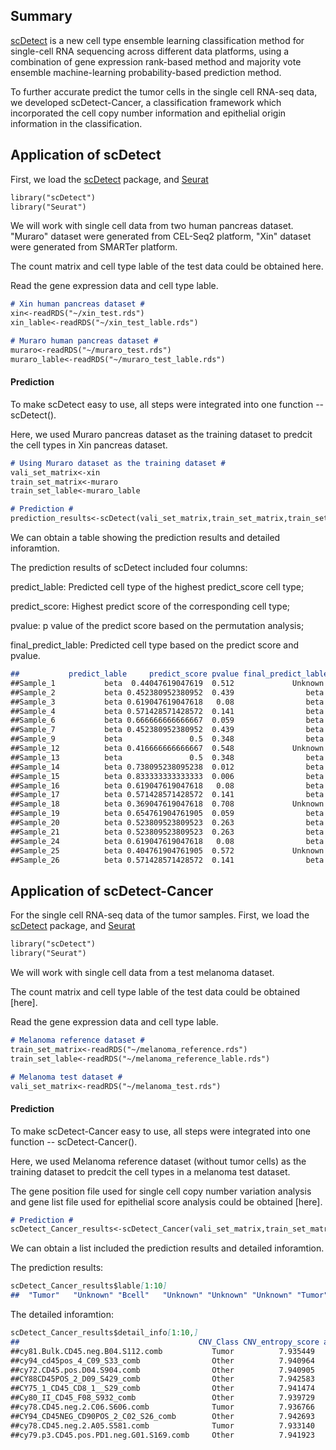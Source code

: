 ## Summary

[scDetect](https://github.com/IVDgenomicslab/scDetect/) is a new cell type ensemble learning classification method for single-cell RNA sequencing across different data platforms, using a combination of gene expression rank-based method and majority vote ensemble machine-learning probability-based prediction method.

To further accurate predict the tumor cells in the single cell RNA-seq data, we developed scDetect-Cancer, a classification framework which incorporated the cell copy number information and epithelial origin information in the classification.

## Application of scDetect

First, we load the [scDetect](https://github.com/IVDgenomicslab/scDetect/) package, and [Seurat](https://satijalab.org/seurat/install.html)

```markdown
library("scDetect")
library("Seurat")
```

We will work with single cell data from two human pancreas dataset. "Muraro" dataset were generated from CEL-Seq2 platform, "Xin" dataset were generated from SMARTer platform.

The count matrix and cell type lable of the test data could be obtained here.

Read the gene expression data and cell type lable.

```markdown
# Xin human pancreas dataset #
xin<-readRDS("~/xin_test.rds")
xin_lable<-readRDS("~/xin_test_lable.rds")

# Muraro human pancreas dataset #
muraro<-readRDS("~/muraro_test.rds")
muraro_lable<-readRDS("~/muraro_test_lable.rds")
```

#### Prediction

To make scDetect easy to use, all steps were integrated into one function -- scDetect(). 

Here, we used Muraro pancreas dataset as the training dataset to predcit the cell types in Xin pancreas dataset. 


```markdown
# Using Muraro dataset as the training dataset #
vali_set_matrix<-xin
train_set_matrix<-muraro
train_set_lable<-muraro_lable

# Prediction #
prediction_results<-scDetect(vali_set_matrix,train_set_matrix,train_set_lable,p_value=0.5)
```

We can obtain a table showing the prediction results and detailed inforamtion.

The prediction results of scDetect included four columns:

predict_lable: Predicted cell type of the highest predict_score cell type;

predict_score: Highest predict score of the corresponding cell type;

pvalue: p value of the predict score based on the permutation analysis;

final_predict_lable: Predicted cell type based on the predict score and pvalue.


```markdown
##           predict_lable     predict_score pvalue final_predict_lable
##Sample_1           beta  0.44047619047619  0.512             Unknown
##Sample_2           beta 0.452380952380952  0.439                beta
##Sample_3           beta 0.619047619047618   0.08                beta
##Sample_4           beta 0.571428571428572  0.141                beta
##Sample_6           beta 0.666666666666667  0.059                beta
##Sample_7           beta 0.452380952380952  0.439                beta
##Sample_9           beta               0.5  0.348                beta
##Sample_12          beta 0.416666666666667  0.548             Unknown
##Sample_13          beta               0.5  0.348                beta
##Sample_14          beta 0.738095238095238  0.012                beta
##Sample_15          beta 0.833333333333333  0.006                beta
##Sample_16          beta 0.619047619047618   0.08                beta
##Sample_17          beta 0.571428571428572  0.141                beta
##Sample_18          beta 0.369047619047618  0.708             Unknown
##Sample_19          beta 0.654761904761905  0.059                beta
##Sample_20          beta 0.523809523809523  0.263                beta
##Sample_21          beta 0.523809523809523  0.263                beta
##Sample_24          beta 0.619047619047618   0.08                beta
##Sample_25          beta 0.404761904761905  0.572             Unknown
##Sample_26          beta 0.571428571428572  0.141                beta
```


## Application of scDetect-Cancer

For the single cell RNA-seq data of the tumor samples. First, we load the [scDetect](https://github.com/IVDgenomicslab/scDetect/) package, and [Seurat](https://satijalab.org/seurat/install.html)

```markdown
library("scDetect")
library("Seurat")
```

We will work with single cell data from a test melanoma dataset. 

The count matrix and cell type lable of the test data could be obtained [here].

Read the gene expression data and cell type lable.

```markdown
# Melanoma reference dataset #
train_set_matrix<-readRDS("~/melanoma_reference.rds")
train_set_lable<-readRDS("~/melanoma_reference_lable.rds")

# Melanoma test dataset #
vali_set_matrix<-readRDS("~/melanoma_test.rds")
```

#### Prediction

To make scDetect-Cancer easy to use, all steps were integrated into one function -- scDetect-Cancer(). 

Here, we used Melanoma reference dataset (without tumor cells) as the training dataset to predcit the cell types in a melanoma test dataset. 

The gene position file used for single cell copy number variation analysis and gene list file used for epithelial score analysis could be obtained [here].



```markdown
# Prediction #
scDetect_Cancer_results<-scDetect_Cancer(vali_set_matrix,train_set_matrix,train_set_lable,gene_position_file,gene_list,output_dir)
```

We can obtain a list included the prediction results and detailed inforamtion.

The prediction results:

```markdown
scDetect_Cancer_results$lable[1:10]
##  "Tumor"   "Unknown" "Bcell"   "Unknown" "Unknown" "Unknown" "Tumor"   "Unknown" "Tumor"   "Bcell" 
```

The detailed inforamtion:


```markdown
scDetect_Cancer_results$detail_info[1:10,]
##                                        CNV_Class CNV_entropy_score anno_file Epithelial_score Epithelial_pvalue Epithelial_class   raw_lable final_lable
##cy81.Bulk.CD45.neg.B04.S112.comb           Tumor          7.935449     Other        0.2969218      6.743253e-99            Tumor  Fibroblast       Tumor
##cy94_cd45pos_4_C09_S33_comb                Other          7.940964     Other        0.1443036      1.000000e+00            Other     Unknown     Unknown
##cy72.CD45.pos.D04.S904.comb                Other          7.940905     Other        0.1684391      1.000000e+00            Other       Bcell       Bcell
##CY88CD45POS_2_D09_S429_comb                Other          7.942583     Other        0.2982854     7.294346e-100            Tumor       Tcell     Unknown
##CY75_1_CD45_CD8_1__S29_comb                Other          7.941474     Other        0.1341299      1.000000e+00            Other     Unknown     Unknown
##Cy80_II_CD45_F08_S932_comb                 Other          7.939729     Other        0.2424808      1.027392e-49            Tumor Endothelial     Unknown
##cy78.CD45.neg.2.C06.S606.comb              Tumor          7.936766     Other        0.3007999     1.283167e-101            Tumor  Fibroblast       Tumor
##CY94_CD45NEG_CD90POS_2_C02_S26_comb        Other          7.942693     Tcell        0.2200829      5.575592e-23            Tumor       Tcell     Unknown
##cy78.CD45.neg.2.A05.S581.comb              Tumor          7.933140     Other        0.3436351     3.547529e-127            Tumor  Fibroblast       Tumor
##cy79.p3.CD45.pos.PD1.neg.G01.S169.comb     Other          7.941923     Other        0.1801278      9.999995e-01            Other       Bcell       Bcell
```




